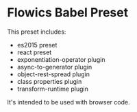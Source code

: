 # Flowics Babel Preset

This preset includes:

 * es2015 preset
 * react preset
 * exponentiation-operator plugin
 * async-to-generator plugin
 * object-rest-spread plugin
 * class properties plugin
 * transform-runtime plugin

It's intended to be used with browser code.
